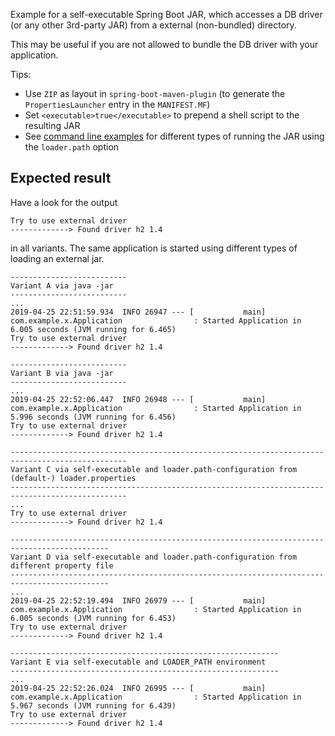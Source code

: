 Example for a self-executable Spring Boot JAR, which accesses a DB driver (or any other 3rd-party JAR) from a external (non-bundled) directory. 

This may be useful if you are not allowed to bundle the DB driver with your application.

Tips:
* Use `ZIP` as layout in `spring-boot-maven-plugin` (to generate the `PropertiesLauncher` entry in the `MANIFEST.MF`)
* Set `<executable>true</executable>` to prepend a shell script to the resulting JAR
* See [command line examples](run.sh) for different types of running the JAR using the `loader.path` option


## Expected result

Have a look for the output 

```
Try to use external driver
-------------> Found driver h2 1.4
```
in all variants. The same application is started using different types of loading an external jar. 

```
--------------------------
Variant A via java -jar
--------------------------
...
2019-04-25 22:51:59.934  INFO 26947 --- [           main] com.example.x.Application                : Started Application in 6.005 seconds (JVM running for 6.465)
Try to use external driver
-------------> Found driver h2 1.4

--------------------------
Variant B via java -jar
--------------------------
...
2019-04-25 22:52:06.447  INFO 26948 --- [           main] com.example.x.Application                : Started Application in 5.996 seconds (JVM running for 6.456)
Try to use external driver
-------------> Found driver h2 1.4

------------------------------------------------------------------------------------------------
Variant C via self-executable and loader.path-configuration from (default-) loader.properties
------------------------------------------------------------------------------------------------
...
Try to use external driver
-------------> Found driver h2 1.4

--------------------------------------------------------------------------------------------
Variant D via self-executable and loader.path-configuration from different property file 
--------------------------------------------------------------------------------------------
...
2019-04-25 22:52:19.494  INFO 26979 --- [           main] com.example.x.Application                : Started Application in 6.005 seconds (JVM running for 6.453)
Try to use external driver
-------------> Found driver h2 1.4

------------------------------------------------------------
Variant E via self-executable and LOADER_PATH environment
------------------------------------------------------------
...
2019-04-25 22:52:26.024  INFO 26995 --- [           main] com.example.x.Application                : Started Application in 5.967 seconds (JVM running for 6.439)
Try to use external driver
-------------> Found driver h2 1.4
```
